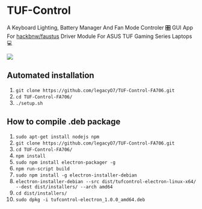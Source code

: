 # TUF-Control
A Keyboard Lighting, Battery Manager And Fan Mode Controler 🎛 GUI App For <a href="https://github.com/hackbnw/faustus">hackbnw/faustus</a> Driver Module For ASUS TUF Gaming Series Laptops💻

<img src="https://github.com/legacyO7/TUF-Control-FA706/raw/master/images/ss.png"/> 

## Automated installation
<ol>
  <li><code>git clone https://github.com/legacyO7/TUF-Control-FA706.git</code></li>
  <li><code>cd TUF-Control-FA706/</code></li>
  <li><code>./setup.sh</code></li>
</ol>

## How to compile .deb package
<ol>
  <li><code>sudo apt-get install nodejs npm</code></li>
  <li><code>git clone https://github.com/legacyO7/TUF-Control-FA706.git</code></li>
  <li><code>cd TUF-Control-FA706/</code></li>
  <li><code>npm install</code></li>
  <li><code>sudo npm install electron-packager -g</code></li>
  <li><code>npm run-script build</code></li>
  <li><code>sudo npm install -g electron-installer-debian</code></li>
  <li><code>electron-installer-debian --src dist/tufcontrol-electron-linux-x64/ --dest dist/installers/ --arch amd64</code></li>
  <li><code>cd dist/installers/</code></li>
  <li><code>sudo dpkg -i tufcontrol-electron_1.0.0_amd64.deb</code></li>
</ol>
